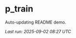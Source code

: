 # p_train

Auto-updating README demo.

<!--START_SECTION:status-->
_Last run: 2025-09-02 08:27 UTC_
<!--END_SECTION:status-->













































































































































































































































































































